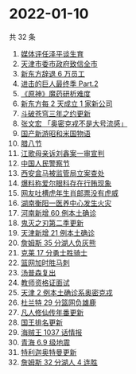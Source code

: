 # 2022-01-10

共 32 条

<!-- BEGIN -->
<!-- 最后更新时间 Mon Jan 10 2022 23:15:19 GMT+0800 (China Standard Time) -->

1. [媒体评任泽平谈生育](https://www.zhihu.com/search?q=任泽平)
1. [天津市委市政府致信全市](https://www.zhihu.com/search?q=天津疫情)
1. [新东方辞退 6 万员工](https://www.zhihu.com/search?q=新东方辞退员工)
1. [进击的巨人最终季 Part.2](https://www.zhihu.com/search?q=进击的巨人)
1. [《原神》魔药研析难度](https://www.zhihu.com/search?q=原神)
1. [新东方每 2 天成立 1 家新公司](https://www.zhihu.com/search?q=新东方)
1. [斗破苍穹三年之约更新](https://www.zhihu.com/search?q=斗破苍穹三年之约)
1. [张文宏 「奥密克戎不是大号流感」](https://www.zhihu.com/search?q=奥密克戎)
1. [国产新游昭和米国物语](https://www.zhihu.com/search?q=昭和米国物语)
1. [腊八节](https://www.zhihu.com/search?q=腊八节)
1. [江歌母亲诉刘鑫案一审宣判](https://www.zhihu.com/search?q=江歌案)
1. [中国人民警察节](https://www.zhihu.com/search?q=中国人民警察节)
1. [西安盒马被监管局立案查处](https://www.zhihu.com/search?q=西安盒马)
1. [爆料称爱尔眼科存在行贿现象](https://www.zhihu.com/search?q=爱尔眼科)
1. [网友吐槽虎年生肖邮票没有虎威](https://www.zhihu.com/search?q=虎年生肖邮票)
1. [湖南衡阳一医养中心发生火灾](https://www.zhihu.com/search?q=湖南衡阳医养中心火灾)
1. [河南新增 60 例本土确诊](https://www.zhihu.com/search?q=河南疫情)
1. [鬼灭之刃第二季更新](https://www.zhihu.com/search?q=鬼灭之刃)
1. [天津新增 21 例本土确诊](https://www.zhihu.com/search?q=天津疫情)
1. [詹姆斯 35 分湖人负灰熊](https://www.zhihu.com/search?q=湖人)
1. [克莱 17 分勇士胜骑士](https://www.zhihu.com/search?q=勇士)
1. [篮网加时胜马刺](https://www.zhihu.com/search?q=篮网)
1. [汤普森复出](https://www.zhihu.com/search?q=汤普森复出)
1. [教师资格证面试](https://www.zhihu.com/search?q=教师资格证面试)
1. [天津 2 例本土确诊系奥密克戎](https://www.zhihu.com/search?q=天津疫情)
1. [杜兰特 29 分篮网负雄鹿](https://www.zhihu.com/search?q=篮网)
1. [凡人修仙传年番更新](https://www.zhihu.com/search?q=凡人修仙传)
1. [国王排名更新](https://www.zhihu.com/search?q=国王排名)
1. [海贼王 1037 话情报](https://www.zhihu.com/search?q=海贼王)
1. [青海 6.9 级地震](https://www.zhihu.com/search?q=青海地震)
1. [特利迦奥特曼更新](https://www.zhihu.com/search?q=特利迦奥特曼)
1. [詹姆斯 32 分湖人 4 连胜](https://www.zhihu.com/search?q=湖人)

<!-- END -->
